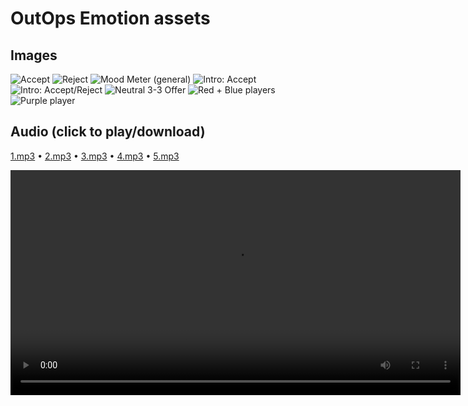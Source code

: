 # OutOps Emotion assets

## Images
![Accept](Accept.png)
![Reject](Reject.png)
![Mood Meter (general)](MoodMeter_General.jpg)
![Intro: Accept](Intro_3-3_Accept.jpg)
![Intro: Accept/Reject](Intro_3-3_AcceptReject.jpg)
![Neutral 3-3 Offer](Neutral_3-3_Offer.jpg)
![Red + Blue players](red_blue_players.jpg)
![Purple player](purple_player.jpg)

## Audio (click to play/download)
[1.mp3](1.mp3) • [2.mp3](2.mp3) • [3.mp3](3.mp3) • [4.mp3](4.mp3) • [5.mp3](5.mp3)

<video controls width="720" preload="metadata" playsinline>
 <source src="intro.mp4" type="video/mp4">
</video>








